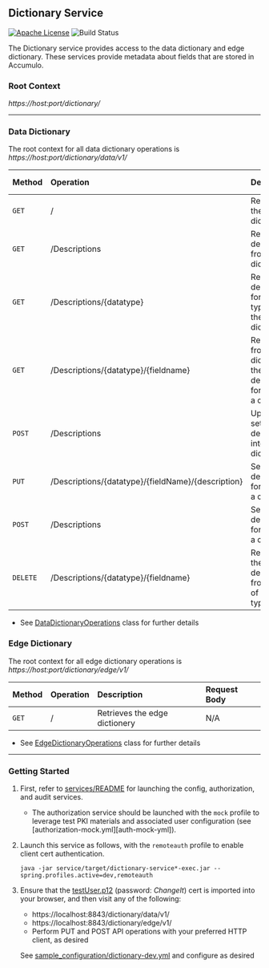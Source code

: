 ## Dictionary Service

[![Apache License][li]][ll] ![Build Status](https://github.com/NationalSecurityAgency/datawave-dictionary-service/workflows/Tests/badge.svg)

The Dictionary service provides access to the data dictionary and edge
dictionary. These services provide metadata about fields that are stored
in Accumulo.

### Root Context

*https://host:port/dictionary/*

---

### Data Dictionary

The root context for all data dictionary operations is
*https://host:port/dictionary/data/v1/*

| Method | Operation     | Description                                       | Request Body    |
|:---    |:---           |:---                                               |:---             |
| `GET`  | /             | Retrieves the data dictionary                     | N/A             |
| `GET`  | /Descriptions | Retrieves all descriptions from the dictionary    | N/A             |
| `GET`  | /Descriptions/{datatype} | Retrieves all descriptions for a data type from the dictionary | N/A |
| `GET`  | /Descriptions/{datatype}/{fieldname} | Retrieves from the dictionary the description for a field of a data type | N/A |
| `POST` | /Descriptions | Uploads a set of descriptions into the dictionary | [DefaultFields] |
| `PUT`  | /Descriptions/{datatype}/{fieldName}/{description} | Sets the description for a field in a datatype | N/A |
| `POST` | /Descriptions | Sets the description for a field in a datatype    | N/A             |
| `DELETE`| /Descriptions/{datatype}/{fieldname} | Removes the description from a field of a data type | N/A |

* See [DataDictionaryOperations] class for further details

### Edge Dictionary

The root context for all edge dictionary operations is
*https://host:port/dictionary/edge/v1/*

| Method | Operation | Description                   | Request Body |
|:---    |:---       |:---                           |:---          |
| `GET`  | /         | Retrieves the edge dictionery | N/A          |

* See [EdgeDictionaryOperations] class for further details

---

### Getting Started

1. First, refer to [services/README](https://github.com/NationalSecurityAgency/datawave-microservices-root/blob/master/README.md#getting-started) for launching the
   config, authorization, and audit services.

   * The authorization service should be launched with the `mock` profile to leverage
     test PKI materials and associated user configuration (see
     [authorization-mock.yml][auth-mock-yml]).

2. Launch this service as follows, with the `remoteauth` profile to enable client
   cert authentication.
    
   ```
   java -jar service/target/dictionary-service*-exec.jar --spring.profiles.active=dev,remoteauth
   ```

3. Ensure that the [testUser.p12][testUser] (password: *ChangeIt*) cert is imported into
   your browser, and then visit any of the following:

   * https://localhost:8843/dictionary/data/v1/
   * https://localhost:8843/dictionary/edge/v1/
   * Perform PUT and POST API operations with your preferred HTTP client, as desired
   
   See [sample_configuration/dictionary-dev.yml][dictionary-dev-yml] and configure as desired


[DataDictionaryOperations]:service/src/main/java/datawave/microservice/dictionary/DataDictionaryOperations.java
[EdgeDictionaryOperations]:service/src/main/java/datawave/microservice/dictionary/EdgeDictionaryOperations.java
[DefaultFields]:api/src/main/java/datawave/webservice/results/datadictionary/DefaultFields.java
[testUser]:https://github.com/NationalSecurityAgency/datawave-spring-boot-starter/blob/master/src/main/resources/testUser.p12
[dictionary-dev-yml]:https://github.com/NationalSecurityAgency/datawave-microservices-root/blob/master/sample_configuration/dictionary-dev.yml.example

[li]: http://img.shields.io/badge/license-ASL-blue.svg
[ll]: https://www.apache.org/licenses/LICENSE-2.0